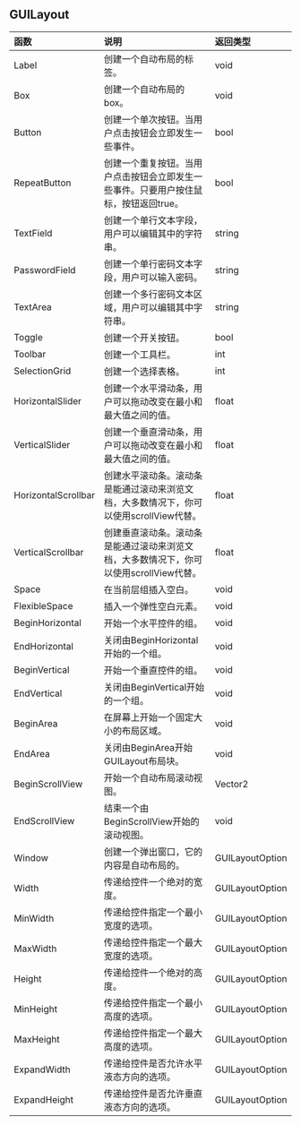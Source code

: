 ## GUILayout

|函数|说明|返回类型|
|:--|:--|:--|
|Label|创建一个自动布局的标签。|void|
|Box|创建一个自动布局的box。|void| 
|Button|创建一个单次按钮。当用户点击按钮会立即发生一些事件。|bool|
|RepeatButton|创建一个重复按钮。当用户点击按钮会立即发生一些事件。只要用户按住鼠标，按钮返回true。|bool|
|TextField|创建一个单行文本字段，用户可以编辑其中的字符串。|string|
|PasswordField|创建一个单行密码文本字段，用户可以输入密码。|string| 
|TextArea|创建一个多行密码文本区域，用户可以编辑其中字符串。|string|
|Toggle|创建一个开关按钮。|bool|
|Toolbar|创建一个工具栏。|int|
|SelectionGrid|创建一个选择表格。|int|
|HorizontalSlider|创建一个水平滑动条，用户可以拖动改变在最小和最大值之间的值。|float|
|VerticalSlider|创建一个垂直滑动条，用户可以拖动改变在最小和最大值之间的值。|float|  
|HorizontalScrollbar|创建水平滚动条。滚动条是能通过滚动来浏览文档，大多数情况下，你可以使用scrollView代替。|float|
|VerticalScrollbar|创建垂直滚动条。滚动条是能通过滚动来浏览文档，大多数情况下，你可以使用scrollView代替。|float|
|Space|在当前层组插入空白。|void|
|FlexibleSpace|插入一个弹性空白元素。|void|
|BeginHorizontal|开始一个水平控件的组。|void|
|EndHorizontal|关闭由BeginHorizontal开始的一个组。|void|
|BeginVertical|开始一个垂直控件的组。|void|
|EndVertical|关闭由BeginVertical开始的一个组。|void| 
|BeginArea|在屏幕上开始一个固定大小的布局区域。|void|
|EndArea|关闭由BeginArea开始GUILayout布局块。|void|
|BeginScrollView|开始一个自动布局滚动视图。|Vector2|
|EndScrollView|结束一个由BeginScrollView开始的滚动视图。|void|
|Window|创建一个弹出窗口，它的内容是自动布局的。|GUILayoutOption|
|Width|传递给控件一个绝对的宽度。|GUILayoutOption|
|MinWidth|传递给控件指定一个最小宽度的选项。|GUILayoutOption|
|MaxWidth|传递给控件指定一个最大宽度的选项。|GUILayoutOption|
|Height|传递给控件一个绝对的高度。|GUILayoutOption|
|MinHeight|传递给控件指定一个最小高度的选项。|GUILayoutOption|
|MaxHeight|传递给控件指定一个最大高度的选项。|GUILayoutOption|
|ExpandWidth|传递给控件是否允许水平液态方向的选项。|GUILayoutOption|
|ExpandHeight|传递给控件是否允许垂直液态方向的选项。|GUILayoutOption|

